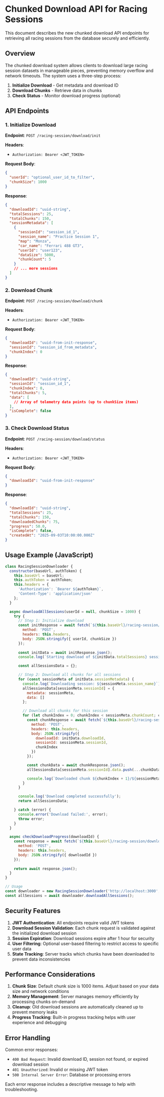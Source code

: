 # Chunked Download API for Racing Sessions

This document describes the new chunked download API endpoints for retrieving all racing sessions from the database securely and efficiently.

## Overview

The chunked download system allows clients to download large racing session datasets in manageable pieces, preventing memory overflow and network timeouts. The system uses a three-step process:

1. **Initialize Download** - Get metadata and download ID
2. **Download Chunks** - Retrieve data in chunks
3. **Check Status** - Monitor download progress (optional)

## API Endpoints

### 1. Initialize Download

**Endpoint**: `POST /racing-session/download/init`

**Headers**: 
- `Authorization: Bearer <JWT_TOKEN>`

**Request Body**:
```json
{
  "userId": "optional_user_id_to_filter",
  "chunkSize": 1000
}
```

**Response**:
```json
{
  "downloadId": "uuid-string",
  "totalSessions": 25,
  "totalChunks": 150,
  "sessionMetadata": [
    {
      "sessionId": "session_id_1",
      "session_name": "Practice Session 1",
      "map": "Monza",
      "car_name": "Ferrari 488 GT3",
      "userId": "user123",
      "dataSize": 5000,
      "chunkCount": 5
    }
    // ... more sessions
  ]
}
```

### 2. Download Chunk

**Endpoint**: `POST /racing-session/download/chunk`

**Headers**: 
- `Authorization: Bearer <JWT_TOKEN>`

**Request Body**:
```json
{
  "downloadId": "uuid-from-init-response",
  "sessionId": "session_id_from_metadata",
  "chunkIndex": 0
}
```

**Response**:
```json
{
  "downloadId": "uuid-string",
  "sessionId": "session_id_1",
  "chunkIndex": 0,
  "totalChunks": 5,
  "data": [
    // Array of telemetry data points (up to chunkSize items)
  ],
  "isComplete": false
}
```

### 3. Check Download Status

**Endpoint**: `POST /racing-session/download/status`

**Headers**: 
- `Authorization: Bearer <JWT_TOKEN>`

**Request Body**:
```json
{
  "downloadId": "uuid-from-init-response"
}
```

**Response**:
```json
{
  "downloadId": "uuid-string",
  "totalSessions": 25,
  "totalChunks": 150,
  "downloadedChunks": 75,
  "progress": 50.0,
  "isComplete": false,
  "createdAt": "2025-09-03T10:00:00.000Z"
}
```

## Usage Example (JavaScript)

```javascript
class RacingSessionDownloader {
  constructor(baseUrl, authToken) {
    this.baseUrl = baseUrl;
    this.authToken = authToken;
    this.headers = {
      'Authorization': `Bearer ${authToken}`,
      'Content-Type': 'application/json'
    };
  }

  async downloadAllSessions(userId = null, chunkSize = 1000) {
    try {
      // Step 1: Initialize download
      const initResponse = await fetch(`${this.baseUrl}/racing-session/download/init`, {
        method: 'POST',
        headers: this.headers,
        body: JSON.stringify({ userId, chunkSize })
      });
      
      const initData = await initResponse.json();
      console.log(`Starting download of ${initData.totalSessions} sessions in ${initData.totalChunks} chunks`);

      const allSessionsData = {};

      // Step 2: Download all chunks for all sessions
      for (const sessionMeta of initData.sessionMetadata) {
        console.log(`Downloading session: ${sessionMeta.session_name}`);
        allSessionsData[sessionMeta.sessionId] = {
          metadata: sessionMeta,
          data: []
        };

        // Download all chunks for this session
        for (let chunkIndex = 0; chunkIndex < sessionMeta.chunkCount; chunkIndex++) {
          const chunkResponse = await fetch(`${this.baseUrl}/racing-session/download/chunk`, {
            method: 'POST',
            headers: this.headers,
            body: JSON.stringify({
              downloadId: initData.downloadId,
              sessionId: sessionMeta.sessionId,
              chunkIndex
            })
          });

          const chunkData = await chunkResponse.json();
          allSessionsData[sessionMeta.sessionId].data.push(...chunkData.data);

          console.log(`Downloaded chunk ${chunkIndex + 1}/${sessionMeta.chunkCount} for session ${sessionMeta.session_name}`);
        }
      }

      console.log('Download completed successfully');
      return allSessionsData;

    } catch (error) {
      console.error('Download failed:', error);
      throw error;
    }
  }

  async checkDownloadProgress(downloadId) {
    const response = await fetch(`${this.baseUrl}/racing-session/download/status`, {
      method: 'POST',
      headers: this.headers,
      body: JSON.stringify({ downloadId })
    });
    
    return await response.json();
  }
}

// Usage
const downloader = new RacingSessionDownloader('http://localhost:3000', 'your-jwt-token');
const allSessions = await downloader.downloadAllSessions();
```

## Security Features

1. **JWT Authentication**: All endpoints require valid JWT tokens
2. **Download Session Validation**: Each chunk request is validated against the initialized download session
3. **Session Expiration**: Download sessions expire after 1 hour for security
4. **User Filtering**: Optional user-based filtering to restrict access to specific user data
5. **State Tracking**: Server tracks which chunks have been downloaded to prevent data inconsistencies

## Performance Considerations

1. **Chunk Size**: Default chunk size is 1000 items. Adjust based on your data size and network conditions
2. **Memory Management**: Server manages memory efficiently by processing chunks on-demand
3. **Cleanup**: Old download sessions are automatically cleaned up to prevent memory leaks
4. **Progress Tracking**: Built-in progress tracking helps with user experience and debugging

## Error Handling

Common error responses:
- `400 Bad Request`: Invalid download ID, session not found, or expired download session
- `401 Unauthorized`: Invalid or missing JWT token
- `500 Internal Server Error`: Database or processing errors

Each error response includes a descriptive message to help with troubleshooting.
